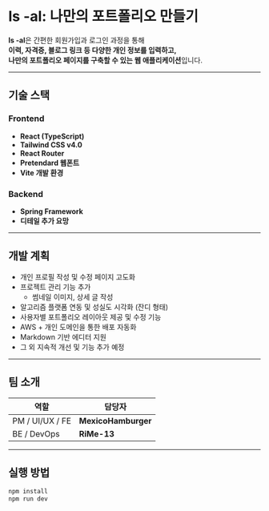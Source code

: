 # ls -al: 나만의 포트폴리오 만들기

**ls -al**은 간편한 회원가입과 로그인 과정을 통해  
**이력, 자격증, 블로그 링크 등 다양한 개인 정보를 입력하고,  
나만의 포트폴리오 페이지를 구축할 수 있는 웹 애플리케이션**입니다.

---

## 기술 스택

### Frontend
- **React (TypeScript)**
- **Tailwind CSS v4.0**
- **React Router**
- **Pretendard 웹폰트**
- **Vite 개발 환경**

### Backend
- **Spring Framework**  
- **디테일 추가 요망**
---

## 개발 계획

- 개인 프로필 작성 및 수정 페이지 고도화
- 프로젝트 관리 기능 추가
  - 썸네일 이미지, 상세 글 작성
- 알고리즘 플랫폼 연동 및 성실도 시각화 (잔디 형태)
- 사용자별 포트폴리오 레이아웃 제공 및 수정 기능
- AWS + 개인 도메인을 통한 배포 자동화
- Markdown 기반 에디터 지원
- 그 외 지속적 개선 및 기능 추가 예정

---

## 팀 소개

| 역할            | 담당자         |
|----------------|----------------|
| PM / UI/UX / FE | **MexicoHamburger** |
| BE / DevOps    | **RiMe-13**         |

---

## 실행 방법

```bash
npm install
npm run dev
